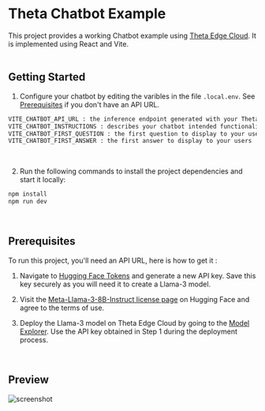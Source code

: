 # Theta Chatbot Example

This project provides a working Chatbot example using [Theta Edge Cloud](https://www.thetaedgecloud.com). It is implemented using React and Vite.<br><br>


## Getting Started

1. Configure your chatbot by editing the varibles in the file `.local.env`. See [Prerequisites](https://github.com/thetatoken/theta-chatbot-example/blob/main/README.md#prerequisites) if you don't have an API URL.

```bash
VITE_CHATBOT_API_URL : the inference endpoint generated with your Theta Edge Cloud dashboard.
VITE_CHATBOT_INSTRUCTIONS : describes your chatbot intended functionality
VITE_CHATBOT_FIRST_QUESTION : the first question to display to your users
VITE_CHATBOT_FIRST_ANSWER : the first answer to display to your users
```

<br>

2. Run the following commands to install the project dependencies and start it locally:

```bash
npm install
npm run dev
```
   
<br>

## Prerequisites

To run this project, you'll need an API URL, here is how to get it :

1. Navigate to [Hugging Face Tokens](https://huggingface.co/settings/tokens) and generate a new API key. Save this key securely as you will need it to create a Llama-3 model.

2. Visit the [Meta-Llama-3-8B-Instruct license page](https://huggingface.co/meta-llama/Meta-Llama-3-8B-Instruct) on Hugging Face and agree to the terms of use.

3. Deploy the Llama-3 model on Theta Edge Cloud by going to the [Model Explorer](https://www.thetaedgecloud.com/dashboard/ai/prj_dcksdnn5ctpe4ejikp7d1wevn6bh/model-explorer). Use the API key obtained in Step 1 during the deployment process.

<br>

## Preview

![screenshot](https://github.com/thetatoken/chatbot-example/assets/601861/aa9371ae-2e7b-4a83-8b48-c08050e6a5d5)

